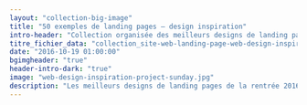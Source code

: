 ```yaml
---
layout: "collection-big-image"
title: "50 exemples de landing pages – design inspiration"
intro-header: "Collection organisée des meilleurs designs de landing pages de la rentrée 2016."
titre_fichier_data: "collection_site-web-landing-page-web-design-inspiration-oct-2016"
date: "2016-10-19 01:00:00"
bgimgheader: "true"
header-intro-dark: "true"
image: "web-design-inspiration-project-sunday.jpg"
description: "Les meilleurs designs de landing pages de la rentrée 2016."
---
```

